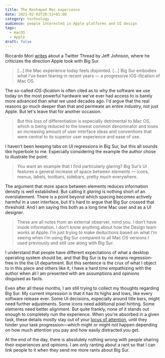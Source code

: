 ```yaml
---
title: The Reshaped Mac experience
date: 2021-02-02T20:53+01:00
category: technology
audience: people interested in Apple platforms and UI design
tags:
  - macOS
  - Apple
draft: false
---
```

Riccardo Mori [writes](http://morrick.me/archives/9150) about a Twitter Thread by Jeff Johnson, where he criticizes the direction Apple took with Big Sur.

> [...] the Mac experience today feels disjointed. [...] Big Sur embodies what I’ve been fearing in recent years — a progressive iOS-ification of Mac OS.

The so-called _iOS-ification_ is often cited as to why the software we use today on the most powerful hardware we've ever had access to is barely more advanced than what we used decades ago. I'd argue that the real reasons go much deeper than that and permeate an entire industry, not just Apple. But let's leave that for another occasion.

> But this loss of differentiation is especially detrimental to Mac OS, which is being reduced to the lowest common denominator and loses an increasing amount of user interface ideas and conventions that were central to its superior user experience and ease of use.

I haven't been keeping tabs on UI regressions in Big Sur, but this all sounds like hyperbole to me. Especially considering the example the author chose to illustrate the point:

> You want an example that I find particularly glaring? Big Sur’s UI features a general increase of space between elements — icons, menus, labels, toolbars, sidebars, pretty much everywhere.

The argument that more space between elements reduces information density is well established. But calling it _glaring_ is nothing short of an overstatement. There is a point beyond which spacing becomes actively harmful in a user interface, but it's hard to argue that Big Sur crossed that threshold. And I am saying this both as a long time Mac user and as a UI designer.

> These are all notes from an external observer, mind you. I don’t have inside information. I don’t know anything about how the Design team works at Apple. I’m just trying to make deductions based on what I’m seeing when I’m using Big Sur compared to all Mac OS versions I used previously and still use along with Big Sur.

I understand that people have different expectations of what a desktop operating system should be, and that Big Sur is by no means regression-free in the the UI department. But this sentence is the crux of what I object to in this piece and others like it; I have a hard time empathizing with the author when all I am presented with are assumptions and opinions disguised as facts.

Even after all these months, I am still trying to collect my thoughts regarding Big Sur. My current impression is that it has its highs and lows, like every software release ever. Some UI decisions, especially around title bars, might need further adjustments. Some icons need additional pixel hinting. Some elements need better alignment. But quite frankly, none of it stands out enough to completely ruin the experience. When you're absorbed in a given task, these details mostly stay out of your [locus of attention](https://www.usabilityfirst.com/glossary/locus-of-attention/index.html), until they hinder your task progression—which might or might not happen depending on how much attention you pay and how easily distracted you get.

At the end of the day, there is absolutely nothing wrong with people sharing their experiences and opinions. I am only ranting about a rant so that I can link people to it when they send me more rants about Big Sur.